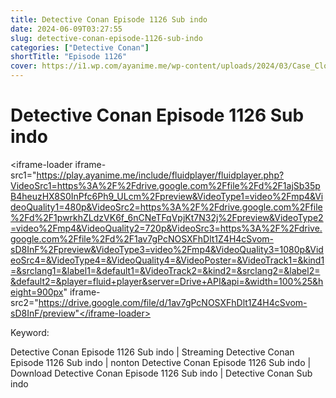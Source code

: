 ```yaml
---
title: Detective Conan Episode 1126 Sub indo
date: 2024-06-09T03:27:55
slug: detective-conan-episode-1126-sub-indo
categories: ["Detective Conan"]
shortTitle: "Episode 1126"
cover: https://i1.wp.com/ayanime.me/wp-content/uploads/2024/03/Case_Closed_3rd_Key_Visual.jpg
---
```


# Detective Conan Episode 1126 Sub indo

<iframe-loader iframe-src1="https://play.ayanime.me/include/fluidplayer/fluidplayer.php?VideoSrc1=https%3A%2F%2Fdrive.google.com%2Ffile%2Fd%2F1ajSb35pB4heuzHX8S0InPfc6Ph9_ULcm%2Fpreview&VideoType1=video%2Fmp4&VideoQuality1=480p&VideoSrc2=https%3A%2F%2Fdrive.google.com%2Ffile%2Fd%2F1pwrkhZLdzVK6f_6nCNeTFqVpjKt7N32j%2Fpreview&VideoType2=video%2Fmp4&VideoQuality2=720p&VideoSrc3=https%3A%2F%2Fdrive.google.com%2Ffile%2Fd%2F1av7gPcNOSXFhDlt1Z4H4cSvom-sD8InF%2Fpreview&VideoType3=video%2Fmp4&VideoQuality3=1080p&VideoSrc4=&VideoType4=&VideoQuality4=&VideoPoster=&VideoTrack1=&kind1=&srclang1=&label1=&default1=&VideoTrack2=&kind2=&srclang2=&label2=&default2=&player=fluid+player&server=Drive+API&api=&width=100%25&height=900px" iframe-src2="https://drive.google.com/file/d/1av7gPcNOSXFhDlt1Z4H4cSvom-sD8InF/preview"</iframe-loader>

Keyword:
<p>Detective Conan Episode 1126 Sub indo | Streaming Detective Conan Episode 1126 Sub indo | nonton Detective Conan Episode 1126 Sub indo | Download Detective Conan Episode 1126 Sub indo | Detective Conan Sub indo</p>

